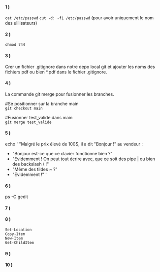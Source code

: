 #### 1 ) 
 `cat /etc/passwd`
 `cut -d: -f1 /etc/passwd` (pour avoir uniquement le nom des ulilisateurs)

#### 2 ) 
`chmod 744`

#### 3 )
Crer un fichier .gitignore dans notre depo local git et ajouter les noms des fichiers pdf ou bien *.pdf dans le fichier .gitignore.

#### 4 )
La commande git merge pour fusionner les branches.

#Se positionner sur la branche main  
`git checkout main`

#Fusionner test_valide dans main  
`git merge test_valide`

#### 5 )
echo ' "Malgré le prix élevé de 100$, il a dit "Bonjour !" au vendeur :
- "Bonjour est-ce que ce clavier fonctionne bien ?"
- "Evidemment ! On peut tout écrire avec, que ce soit des pipe | ou bien des backslash \\ !"
- "Même des tildes ~ ?"
- "Evidemment !" '

#### 6 )
ps -C gedit

#### 7 )

#### 8 )
`Set-Location`  
`Copy-Item`  
`New-Item`  
`Get-ChildItem`  

#### 9 )

#### 10 )

